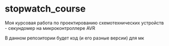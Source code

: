 # stopwatch_course
Моя курсовая работа по проектированию схемотехнических устройств - секундомер на микроконтроллере AVR

В данном репозитории будет код (и его разные версии) для мк
